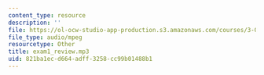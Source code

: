 ```yaml
---
content_type: resource
description: ''
file: https://ol-ocw-studio-app-production.s3.amazonaws.com/courses/3-052-nanomechanics-of-materials-and-biomaterials-spring-2007/821ba1ecd664adff3258cc99b01488b1_exam1_review.mp3
file_type: audio/mpeg
resourcetype: Other
title: exam1_review.mp3
uid: 821ba1ec-d664-adff-3258-cc99b01488b1
---
```

